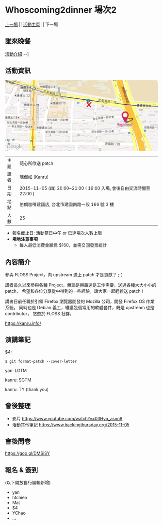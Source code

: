 # Whoscoming2dinner 場次2

[上一場](whoscoming2dinner-01) || [活動主頁](whoscoming2dinner) || 下一場

## 誰來晚餐

[活動介紹](https://www.hackingthursday.org/whoscoming2dinner)
--]

## 活動資訊

![](./files/966921_4232825277845_1565096694_o.jpg)

|      |                                                                      |
| ---- | -------------------------------------------------------------------- |
| 主題 | 隨心所欲送 patch                                                     |
| 講者 | 陳侃如 (Kanru)                                                       |
| 日期 | 2015-11-05 (四) 20:00~21:00 ( 19:00 入場, 會後自由交流時間至 22:00 ) |
| 地點 | 伯朗咖啡建國店, 台北市建國南路一段 166 號 3 樓                       |
| 人數 | 25                                                                   |

- 報名截止日: 活動當日中午 or 已達場次人數上限
- **場地注意事項**
    - 每人最低消費金額爲 $160，並需交回發票統計

## 內容簡介


參與 FLOSS Project，向 upstream 送上 patch 才是貢獻？    ;-)

講者長久以來參與各種 Project，無論是興趣還是工作需要，送過各種大大小小的 patch，
希望和各位分享從中得到的一些經驗，讓大家一起輕鬆送 patch！

講者目前任職於引領 Firefox 瀏覽器開發的 Mozilla 公司，開發 Firefox OS 作業系統，
同時也是 Debian 義工，維護幾個常用的軟體套件，既是 upstream 也是 contributor，
悠遊於 FLOSS 社群。

<https://kanru.info/>

## 演講筆記

$4:

```
$ git format-patch --cover-letter
```

yan: LGTM

kanru: SGTM

kanru: TY (thank you)

## 會後整理

- 影片 <https://www.youtube.com/watch?v=03Hyq_asnn8>
- 活動其他筆記 <https://www.hackingthursday.org/2015-11-05>

## 會後問卷

<https://goo.gl/DMSiSY>

## 報名 & 簽到

(以下開放自行編輯新增)
- yan
- htchien
- Mat
- $4
- YChao
- ...
